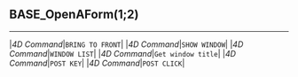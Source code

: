 ﻿## BASE_OpenAForm($1;$2)---|*4D Command*|`BRING TO FRONT`||*4D Command*|`SHOW WINDOW`||*4D Command*|`WINDOW LIST`||*4D Command*|`Get window title`||*4D Command*|`POST KEY`||*4D Command*|`POST CLICK`|